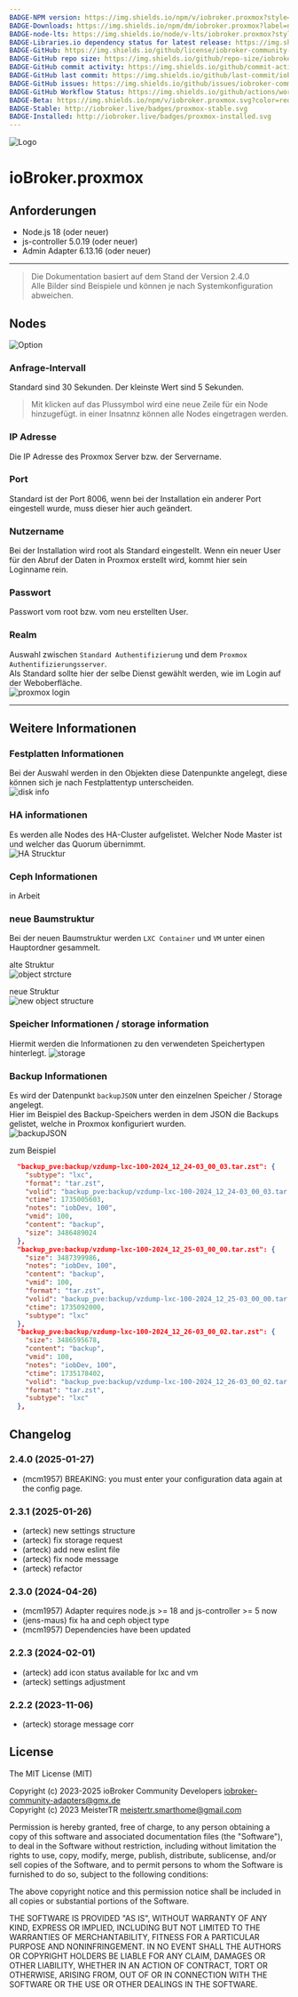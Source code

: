 ```yaml
---
BADGE-NPM version: https://img.shields.io/npm/v/iobroker.proxmox?style=flat-square
BADGE-Downloads: https://img.shields.io/npm/dm/iobroker.proxmox?label=npm%20downloads&style=flat-square
BADGE-node-lts: https://img.shields.io/node/v-lts/iobroker.proxmox?style=flat-square
BADGE-Libraries.io dependency status for latest release: https://img.shields.io/librariesio/release/npm/iobroker.proxmox?label=npm%20dependencies&style=flat-square
BADGE-GitHub: https://img.shields.io/github/license/iobroker-community-adapters/iobroker.proxmox?style=flat-square
BADGE-GitHub repo size: https://img.shields.io/github/repo-size/iobroker-community-adapters/iobroker.proxmox?logo=github&style=flat-square
BADGE-GitHub commit activity: https://img.shields.io/github/commit-activity/m/iobroker-community-adapters/iobroker.proxmox?logo=github&style=flat-square
BADGE-GitHub last commit: https://img.shields.io/github/last-commit/iobroker-community-adapters/iobroker.proxmox?logo=github&style=flat-square
BADGE-GitHub issues: https://img.shields.io/github/issues/iobroker-community-adapters/iobroker.proxmox?logo=github&style=flat-square
BADGE-GitHub Workflow Status: https://img.shields.io/github/actions/workflow/status/iobroker-community-adapters/iobroker.proxmox/test-and-release.yml?branch=master&logo=github&style=flat-square
BADGE-Beta: https://img.shields.io/npm/v/iobroker.proxmox.svg?color=red&label=beta
BADGE-Stable: http://iobroker.live/badges/proxmox-stable.svg
BADGE-Installed: http://iobroker.live/badges/proxmox-installed.svg
---
```

![Logo](../../admin/proxmox.png)

# ioBroker.proxmox

## Anforderungen
- Node.js 18 (oder neuer)
- js-controller 5.0.19 (oder neuer)
- Admin Adapter 6.13.16 (oder neuer)  
  
***  
>Die Dokumentation basiert auf dem Stand der Version 2.4.0  
Alle Bilder sind Beispiele und können je nach Systemkonfiguration abweichen.

## Nodes

![Option](../pictures/optionen.png)  
  
### Anfrage-Intervall  
Standard sind 30 Sekunden. Der kleinste Wert sind 5 Sekunden.  
  
> Mit klicken auf das Plussymbol wird eine neue Zeile für ein Node hinzugefügt. in einer Insatnnz können alle Nodes eingetragen werden.  
  
### IP Adresse 
Die IP Adresse des Proxmox Server bzw. der Servername.
  
### Port  
Standard ist der Port 8006, wenn bei der Installation ein anderer Port eingestell wurde, muss dieser hier auch geändert.  

### Nutzername  
Bei der Installation wird root als Standard eingestellt. Wenn ein neuer User für den Abruf der Daten in Proxmox erstellt wird, kommt hier sein Loginname rein.  
  
### Passwort  
Passwort vom root bzw. vom neu erstellten User.  

### Realm
Auswahl zwischen `Standard Authentifizierung` und dem `Proxmox Authentifizierungsserver`.  
Als Standard sollte hier der selbe Dienst gewählt werden, wie im Login auf der Weboberfläche.  
![proxmox login](../pictures/proxmox_login.png)  
  
***
## Weitere Informationen  
    
### Festplatten Informationen
Bei der Auswahl werden in den Objekten diese Datenpunkte angelegt, diese können sich je nach Festplattentyp unterscheiden.  
![disk info](../pictures/disk_info.png)  
  
### HA informationen  
Es werden alle Nodes des HA-Cluster aufgelistet. Welcher Node Master ist und welcher das Quorum übernimmt.  
![HA Strucktur](../pictures/HA_structure.png)    

### Ceph Informationen  
in Arbeit  

### neue Baumstruktur  
Bei der neuen Baumstruktur werden `LXC Container` und `VM` unter einen Hauptordner gesammelt.  
  
alte Struktur  
![object strcture](<../pictures/object_structure.png>)  
  
neue Struktur    
![new object structure](../pictures/new_object_structure.png)  
  
### Speicher Informationen / storage information
Hiermit werden die Informationen zu den verwendeten Speichertypen hinterlegt. 
![storage](../pictures/storage.png)  
  
### Backup Informationen
Es wird der Datenpunkt `backupJSON` unter den einzelnen Speicher / Storage angelegt.  
Hier im Beispiel des Backup-Speichers werden in dem JSON die Backups gelistet, welche in Proxmox konfiguriert wurden.  
![backupJSON](../pictures/backupJSON.png)  

zum Beispiel
```json
  "backup_pve:backup/vzdump-lxc-100-2024_12_24-03_00_03.tar.zst": {
    "subtype": "lxc",
    "format": "tar.zst",
    "volid": "backup_pve:backup/vzdump-lxc-100-2024_12_24-03_00_03.tar.zst",
    "ctime": 1735005603,
    "notes": "iobDev, 100",
    "vmid": 100,
    "content": "backup",
    "size": 3486489024
  },
  "backup_pve:backup/vzdump-lxc-100-2024_12_25-03_00_00.tar.zst": {
    "size": 3487399986,
    "notes": "iobDev, 100",
    "content": "backup",
    "vmid": 100,
    "format": "tar.zst",
    "volid": "backup_pve:backup/vzdump-lxc-100-2024_12_25-03_00_00.tar.zst",
    "ctime": 1735092000,
    "subtype": "lxc"
  },
  "backup_pve:backup/vzdump-lxc-100-2024_12_26-03_00_02.tar.zst": {
    "size": 3486595678,
    "content": "backup",
    "vmid": 100,
    "notes": "iobDev, 100",
    "ctime": 1735178402,
    "volid": "backup_pve:backup/vzdump-lxc-100-2024_12_26-03_00_02.tar.zst",
    "format": "tar.zst",
    "subtype": "lxc"
  },
```

## Changelog
<!--
	Placeholder for the next version (at the beginning of the line):
	### **WORK IN PROGRESS**
-->
### 2.4.0 (2025-01-27)
* (mcm1957) BREAKING: you must enter your configuration data again at the config page.

### 2.3.1 (2025-01-26)
* (arteck) new settings structure
* (arteck) fix storage request
* (arteck) add new eslint file
* (arteck) fix node message
* (arteck) refactor

### 2.3.0 (2024-04-26)
* (mcm1957) Adapter requires node.js >= 18 and js-controller >= 5 now
* (jens-maus) fix ha and ceph object type
* (mcm1957) Dependencies have been updated

### 2.2.3 (2024-02-01)
* (arteck) add icon status available for lxc and vm
* (arteck) settings adjustment

### 2.2.2 (2023-11-06)
* (arteck) storage message corr

## License

The MIT License (MIT)

Copyright (c) 2023-2025 ioBroker Community Developers <iobroker-community-adapters@gmx.de>  
Copyright (c) 2023 MeisterTR <meistertr.smarthome@gmail.com>

Permission is hereby granted, free of charge, to any person obtaining a copy
of this software and associated documentation files (the "Software"), to deal
in the Software without restriction, including without limitation the rights
to use, copy, modify, merge, publish, distribute, sublicense, and/or sell
copies of the Software, and to permit persons to whom the Software is
furnished to do so, subject to the following conditions:

The above copyright notice and this permission notice shall be included in
all copies or substantial portions of the Software.

THE SOFTWARE IS PROVIDED "AS IS", WITHOUT WARRANTY OF ANY KIND, EXPRESS OR
IMPLIED, INCLUDING BUT NOT LIMITED TO THE WARRANTIES OF MERCHANTABILITY,
FITNESS FOR A PARTICULAR PURPOSE AND NONINFRINGEMENT. IN NO EVENT SHALL THE
AUTHORS OR COPYRIGHT HOLDERS BE LIABLE FOR ANY CLAIM, DAMAGES OR OTHER
LIABILITY, WHETHER IN AN ACTION OF CONTRACT, TORT OR OTHERWISE, ARISING FROM,
OUT OF OR IN CONNECTION WITH THE SOFTWARE OR THE USE OR OTHER DEALINGS IN
THE SOFTWARE.